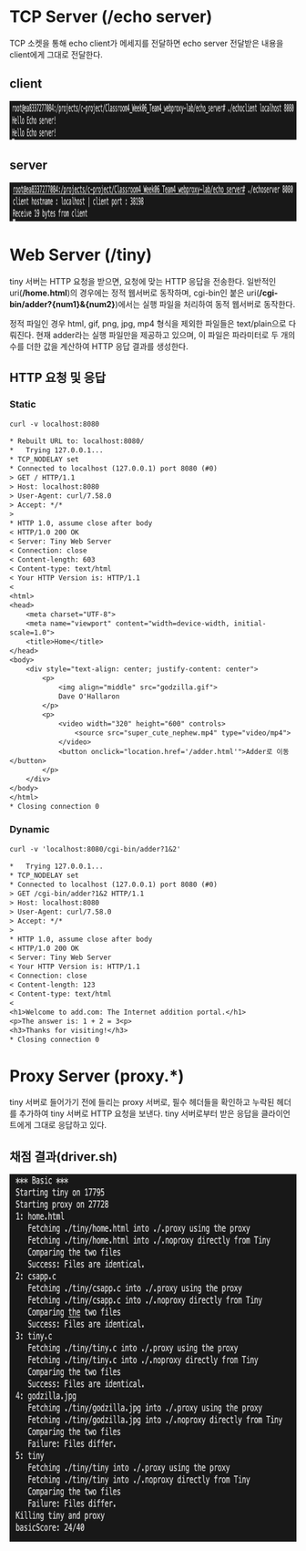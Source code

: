 # TCP Server (/echo server)
TCP 소켓을 통해 echo client가 메세지를 전달하면 echo server 전달받은 내용을 client에게 그대로 전달한다.

## client
<img width="1171" height="68" src="/images/echo-client.png">

## server
<img width="1075" height="68" src="/images/echo-server.png">

# Web Server (/tiny)
tiny 서버는 HTTP 요청을 받으면, 요청에 맞는 HTTP 응답을 전송한다.
일반적인 uri(__/home.html__)의 경우에는 정적 웹서버로 동작하며,
cgi-bin인 붙은 uri(__/cgi-bin/adder?{num1}&{num2}__)에서는 실행 파일을 처리하여 동적 웹서버로 동작한다.

정적 파일인 경우 html, gif, png, jpg, mp4 형식을 제외한 파일들은 text/plain으로 다뤄진다.
현재 adder라는 실행 파일만을 제공하고 있으며, 이 파일은 파라미터로 두 개의 수를 더한 값을 계산하여 HTTP 응답 결과를 생성한다.

## HTTP 요청 및 응답
### Static
```shell
curl -v localhost:8080
```
```shell
* Rebuilt URL to: localhost:8080/
*   Trying 127.0.0.1...
* TCP_NODELAY set
* Connected to localhost (127.0.0.1) port 8080 (#0)
> GET / HTTP/1.1
> Host: localhost:8080
> User-Agent: curl/7.58.0
> Accept: */*
> 
* HTTP 1.0, assume close after body
< HTTP/1.0 200 OK
< Server: Tiny Web Server
< Connection: close
< Content-length: 603
< Content-type: text/html
< Your HTTP Version is: HTTP/1.1
< 
<html>
<head>
    <meta charset="UTF-8">
    <meta name="viewport" content="width=device-width, initial-scale=1.0">
    <title>Home</title>
</head>
<body>
    <div style="text-align: center; justify-content: center">
        <p>
            <img align="middle" src="godzilla.gif">
            Dave O'Hallaron
        </p> 
        <p>
            <video width="320" height="600" controls>
                <source src="super_cute_nephew.mp4" type="video/mp4">
            </video>
            <button onclick="location.href='/adder.html'">Adder로 이동</button>
        </p>
    </div>
</body>
</html>
* Closing connection 0
```
### Dynamic
```shell
curl -v 'localhost:8080/cgi-bin/adder?1&2'
```
```shell
*   Trying 127.0.0.1...
* TCP_NODELAY set
* Connected to localhost (127.0.0.1) port 8080 (#0)
> GET /cgi-bin/adder?1&2 HTTP/1.1
> Host: localhost:8080
> User-Agent: curl/7.58.0
> Accept: */*
> 
* HTTP 1.0, assume close after body
< HTTP/1.0 200 OK
< Server: Tiny Web Server
< Your HTTP Version is: HTTP/1.1
< Connection: close
< Content-length: 123
< Content-type: text/html
< 
<h1>Welcome to add.com: The Internet addition portal.</h1>
<p>The answer is: 1 + 2 = 3<p>
<h3>Thanks for visiting!</h3>
* Closing connection 0
```

# Proxy Server (proxy.*)
tiny 서버로 들어가기 전에 들리는 proxy 서버로, 필수 헤더들을 확인하고 누락된 헤더를 추가하여 tiny 서버로 HTTP 요청을 보낸다.
tiny 서버로부터 받은 응답을 클라이언트에게 그대로 응답하고 있다.  

## 채점 결과(driver.sh)
<img width="710" height="645" src="/images/adjust-proxy.png">
